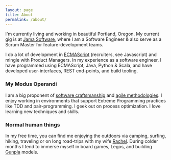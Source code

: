 ```yaml
---
layout: page
title: About
permalink: /about/
---
```


I'm currently living and working in beautiful Portland, Oregon.  My current gig is at [Jama Software](http://www.jamasoftware.com), where I am a Software Engineer & also serve as a Scrum Master for feature-development teams.  

I do a lot of development in [ECMAScript](https://developer.mozilla.org/en-US/docs/Web/JavaScript) (recruiters, see Javascript) and mingle with Product Managers. In my experience as a software engineer, I have programmed using ECMAScript, Java, Python & Scala, and have developed user-interfaces, REST end-points, and build tooling.

### My Modus Operandi

I am a big proponent of [software craftsmanship](http://manifesto.softwarecraftsmanship.org/) and [agile methodologies](http://agilemanifesto.org/).  I enjoy working in environments that support Extreme Programming practices like TDD and pair-programming.  I geek out on process optimization.  I love learning new techniques and skills.

### Normal human things

In my free time, you can find me enjoying the outdoors via camping, surfing, hiking, traveling or on long road-trips with my wife [Rachel](http://www.rachelthaidesign.info/).  During colder months I tend to immerse myself in board games, Legos, and building [Gunpla](https://www.gunpla101.com/) models.
